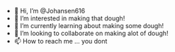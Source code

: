 - 👋 Hi, I’m @Johansen616
- 👀 I’m interested in making that dough!
- 🌱 I’m currently learning about making some dough!
- 💞️ I’m looking to collaborate on making alot of dough!
- 📫 How to reach me ... you dont

<!---
Johansen616/Johansen616 is a ✨ special ✨ repository because its `README.md` (this file) appears on your GitHub profile.
You can click the Preview link to take a look at your changes.
--->
